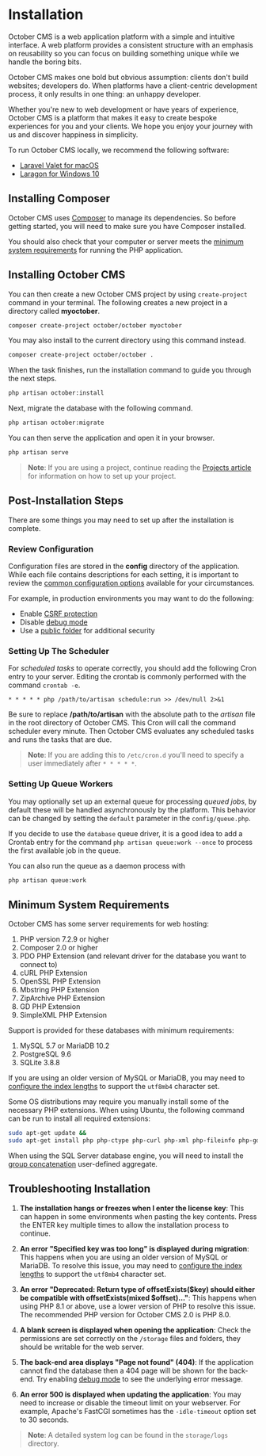 # Installation

<VideoPreview src="https://www.youtube.com/watch?v=RHUwCvo7xng" />

October CMS is a web application platform with a simple and intuitive interface. A web platform provides a consistent structure with an emphasis on reusability so you can focus on building something unique while we handle the boring bits.

October CMS makes one bold but obvious assumption: clients don't build websites; developers do. When platforms have a client-centric development process, it only results in one thing: an unhappy developer.

Whether you're new to web development or have years of experience, October CMS is a platform that makes it easy to create bespoke experiences for you and your clients. We hope you enjoy your journey with us and discover happiness in simplicity.

To run October CMS locally, we recommend the following software:

- [Laravel Valet for macOS](https://laravel.com/docs/valet)
- [Laragon for Windows 10](https://laragon.org/)

## Installing Composer

October CMS uses [Composer](http://getcomposer.org/) to manage its dependencies. So before getting started, you will need to make sure you have Composer installed.

You should also check that your computer or server meets the [minimum system requirements](#minimum-system-requirements) for running the PHP application.

## Installing October CMS

You can then create a new October CMS project by using `create-project` command in your terminal. The following creates a new project in a directory called **myoctober**.

```bash
composer create-project october/october myoctober
```

You may also install to the current directory using this command instead.

```bash
composer create-project october/october .
```

When the task finishes, run the installation command to guide you through the next steps.

```bash
php artisan october:install
```

Next, migrate the database with the following command.

```bash
php artisan october:migrate
```

You can then serve the application and open it in your browser.

```bash
php artisan serve
```

> **Note**: If you are using a project, continue reading the [Projects article](https://octobercms.com/help/site/projects) for information on how to set up your project.

## Post-Installation Steps

There are some things you may need to set up after the installation is complete.

### Review Configuration

Configuration files are stored in the **config** directory of the application. While each file contains descriptions for each setting, it is important to review the [common configuration options](../setup/configuration.md) available for your circumstances.

For example, in production environments you may want to do the following:

- Enable [CSRF protection](../setup/configuration.md#oc-csrf-protection)
- Disable [debug mode](../setup/configuration.md#oc-debug-mode)
- Use a [public folder](../setup/deployment.md#oc-public-folder) for additional security

### Setting Up The Scheduler

For *scheduled tasks* to operate correctly, you should add the following Cron entry to your server. Editing the crontab is commonly performed with the command `crontab -e`.

    * * * * * php /path/to/artisan schedule:run >> /dev/null 2>&1

Be sure to replace **/path/to/artisan** with the absolute path to the *artisan* file in the root directory of October CMS. This Cron will call the command scheduler every minute. Then October CMS evaluates any scheduled tasks and runs the tasks that are due.

> **Note**: If you are adding this to `/etc/cron.d` you'll need to specify a user immediately after `* * * * *`.

### Setting Up Queue Workers

You may optionally set up an external queue for processing *queued jobs*, by default these will be handled asynchronously by the platform. This behavior can be changed by setting the `default` parameter in the `config/queue.php`.

If you decide to use the `database` queue driver, it is a good idea to add a Crontab entry for the command `php artisan queue:work --once` to process the first available job in the queue.

You can also run the queue as a daemon process with

```bash
php artisan queue:work
```

## Minimum System Requirements

October CMS has some server requirements for web hosting:

1. PHP version 7.2.9 or higher
1. Composer 2.0 or higher
1. PDO PHP Extension (and relevant driver for the database you want to connect to)
1. cURL PHP Extension
1. OpenSSL PHP Extension
1. Mbstring PHP Extension
1. ZipArchive PHP Extension
1. GD PHP Extension
1. SimpleXML PHP Extension

Support is provided for these databases with minimum requirements:

1. MySQL 5.7 or MariaDB 10.2
1. PostgreSQL 9.6
1. SQLite 3.8.8

If you are using an older version of MySQL or MariaDB, you may need to [configure the index lengths](../database/structure.md#oc-index-lengths-using-mysql-mariadb) to support the `utf8mb4` character set.

Some OS distributions may require you manually install some of the necessary PHP extensions. When using Ubuntu, the following command can be run to install all required extensions:

```bash
sudo apt-get update &&
sudo apt-get install php php-ctype php-curl php-xml php-fileinfo php-gd php-json php-mbstring php-mysql php-sqlite3 php-zip
```

When using the SQL Server database engine, you will need to install the [group concatenation](https://github.com/orlando-colamatteo/ms-sql-server-group-concat-sqlclr) user-defined aggregate.

## Troubleshooting Installation

1. **The installation hangs or freezes when I enter the license key**: This can happen in some environments when pasting the key contents. Press the ENTER key multiple times to allow the installation process to continue.

1. **An error "Specified key was too long" is displayed during migration**: This happens when you are using an older version of MySQL or MariaDB. To resolve this issue, you may need to [configure the index lengths](../database/structure.md#oc-index-lengths-using-mysql-mariadb) to support the `utf8mb4` character set.

1. **An error "Deprecated: Return type of offsetExists($key) should either be compatible with offsetExists(mixed $offset)..."**: This happens when using PHP 8.1 or above, use a lower version of PHP to resolve this issue. The recommended PHP version for October CMS 2.0 is PHP 8.0.

1. **A blank screen is displayed when opening the application**: Check the permissions are set correctly on the `/storage` files and folders, they should be writable for the web server.

1. **The back-end area displays "Page not found" (404)**: If the application cannot find the database then a 404 page will be shown for the back-end. Try enabling [debug mode](../setup/configuration.md#oc-debug-mode) to see the underlying error message.

1. **An error 500 is displayed when updating the application**: You may need to increase or disable the timeout limit on your webserver. For example, Apache's FastCGI sometimes has the `-idle-timeout` option set to 30 seconds.

> **Note**: A detailed system log can be found in the `storage/logs` directory.
